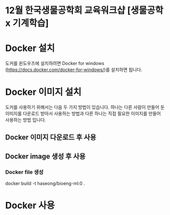 # 12월 한국생물공학회 교육워크샵 [생물공학 x 기계학습]


# Docker 설치
도커를 윈도우즈에 설치하려면 Docker for windows (https://docs.docker.com/docker-for-windows/)를 설치하면 됩니다.

# Docker 이미지 설치
도커를 사용하기 위해서는 다음 두 가지 방법이 있습니다. 하나는 다른 사람이 만들어 둔 이미지를 다운로드 받아서 사용하는 방법과 다른 하나는 직접 필요한 이미지를 만들어 사용하는 방법 입니다.

## Docker 이미지 다운로드 후 사용


## Docker image 생성 후 사용

### Docker file 생성
docker build -t haseong/bioeng-ml:0 .



# Docker 사용
